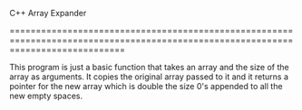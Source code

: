 
C++ Array Expander

==================================================================================================================================

This program is just a basic function that takes an array and the size of the array as arguments.  It copies the original array passed to it and it returns a pointer for the new array which is double the size 0's appended to all the new empty spaces.
